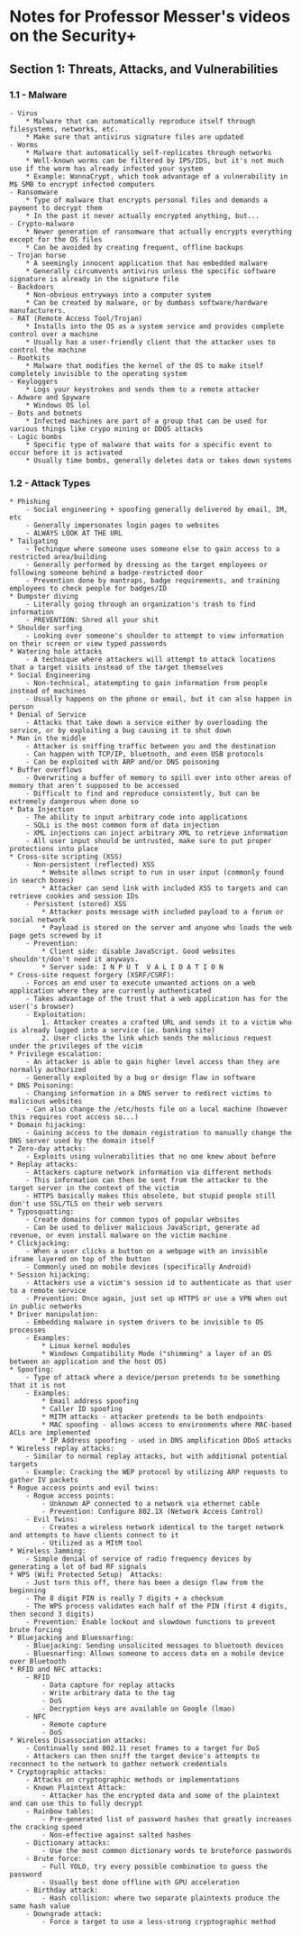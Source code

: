 # Notes for Professor Messer's videos on the Security+ 

## Section 1: Threats, Attacks, and Vulnerabilities
### 1.1 - Malware
	- Virus
		* Malware that can automatically reproduce itself through filesystems, networks, etc.
		* Make sure that antivirus signature files are updated
	- Worms
		* Malware that automatically self-replicates through networks
		* Well-known worms can be filtered by IPS/IDS, but it's not much use if the worm has already infected your system
		* Example: WannaCrypt, which took advantage of a vulnerability in M$ SMB to encrypt infected computers
	- Ransomware
		* Type of malware that encrypts personal files and demands a payment to decrypt them
		* In the past it never actually encrypted anything, but...
	- Crypto-malware
		* Newer generation of ransomware that actually encrypts everything except for the OS files
		* Can be avoided by creating frequent, offline backups
	- Trojan horse
		* A seemingly innocent application that has embedded malware
		* Generally circumvents antivirus unless the specific software signature is already in the signature file
	- Backdoors
		* Non-obvious entryways into a computer system
		* Can be created by malware, or by dumbass software/hardware manufacturers.
	- RAT (Remote Access Tool/Trojan)
		* Installs into the OS as a system service and provides complete control over a machine
		* Usually has a user-friendly client that the attacker uses to control the machine
	- Rootkits
		* Malware that modifies the kernel of the OS to make itself completely invisible to the operating system
	- Keyloggers
		* Logs your keystrokes and sends them to a remote attacker
	- Adware and Spyware
		* Windows OS lol
	- Bots and botnets
		* Infected machines are part of a group that can be used for various things like crypo mining or DDOS attacks
	- Logic bombs
		* Specific type of malware that waits for a specific event to occur before it is activated
		* Usually time bombs, generally deletes data or takes down systems

### 1.2 - Attack Types
	* Phishing
		- Social engineering + spoofing generally delivered by email, IM, etc
		- Generally impersonates login pages to websites
		- ALWAYS LOOK AT THE URL
	* Tailgating
		- Techinque where someone uses someone else to gain access to a restricted area/building
		- Generally performed by dressing as the target employees or following someone behind a badge-restricted door
		- Prevention done by mantraps, badge requirements, and training employees to check people for badges/ID
	* Dumpster diving
		- Literally going through an organization's trash to find information
		- PREVENTION: Shred all your shit
	* Shoulder surfing
		- Looking over someone's shoulder to attempt to view information on their screen or view typed passwords
	* Watering hole attacks
		- A technique where attackers will attempt to attack locations that a target visits instead of the target themselves
	* Social Engineering
		- Non-technical, atatempting to gain information from people instead of machines
		- Usually happens on the phone or email, but it can also happen in person
	* Denial of Service
		- Attacks that take down a service either by overloading the service, or by exploiting a bug causing it to shut down
	* Man in the middle
		- Attacker is sniffing traffic between you and the destination
		- Can happen with TCP/IP, bluetooth, and even USB protocols
		- Can be exploited with ARP and/or DNS poisoning
	* Buffer overflows
		- Overwriting a buffer of memory to spill over into other areas of memory that aren't supposed to be accessed
		- Difficult to find and reproduce consistently, but can be extremely dangerous when done so
	* Data Injection
		- The ability to input arbitrary code into applications
		- SQLi is the most common form of data injection
		- XML injections can inject arbitrary XML to retrieve information
		- All user input should be untrusted, make sure to put proper protections into place
	* Cross-site scripting (XSS)
		- Non-persistent (reflected) XSS
			* Website allows script to run in user input (commonly found in search boxes)
			* Attacker can send link with included XSS to targets and can retrieve cookies and session IDs
		- Persistent (stored) XSS
			* Attacker posts message with included payload to a forum or social network
			* Payload is stored on the server and anyone who loads the web page gets screwed by it
		- Prevention:
			* Client side: disable JavaScript. Good websites shouldn't/don't need it anyways.
			* Server side: I N P U T  V A L I D A T I O N
	* Cross-site request forgery (XSRF/CSRF):
		- Forces an end user to execute unwanted actions on a web application where they are currently authenticated
		- Takes advantage of the trust that a web application has for the user('s browser)
		- Exploitation:
			1. Attacker creates a crafted URL and sends it to a victim who is already logged into a service (ie. banking site)
			2. User clicks the link which sends the malicious request under the privileges of the vicim
	* Privilege escalation:
		- An attacker is able to gain higher level access than they are normally authorized
		- Generally exploited by a bug or design flaw in software
	* DNS Poisoning:
		- Changing information in a DNS server to redirect victims to malicious websites
		- Can also change the /etc/hosts file on a local machine (however this requires root access so...)
	* Domain hijacking:
		- Gaining access to the domain registration to manually change the DNS server used by the domain itself
	* Zero-day attacks:
		- Exploits using vulnerabilities that no one knew about before
	* Replay attacks:
		- Attackers capture network information via different methods
		- This information can then be sent from the attacker to the target server in the context of the victim
		- HTTPS basically makes this obsolete, but stupid people still don't use SSL/TLS on their web servers
	* Typosquatting:
		- Create domains for common typos of popular websites
		- Can be used to deliver malicious JavaScript, generate ad revenue, or even install malware on the victim machine
	* Clickjacking:
		- When a user clicks a button on a webpage with an invisible iframe layered on top of the button
		- Commonly used on mobile devices (specifically Android)
	* Session hijacking:
		- Attackers use a victim's session id to authenticate as that user to a remote service
		- Prevention: Once again, just set up HTTPS or use a VPN when out in public networks
	* Driver manipulation:
		- Embedding malware in system drivers to be invisible to OS processes
		- Examples:
			* Linux kernel modules
			* Windows Compatibility Mode ("shimming" a layer of an OS between an application and the host OS)
	* Spoofing:
		- Type of attack where a device/person pretends to be something that it is not
		- Examples:
			* Email address spoofing
			* Caller ID spoofing
			* MITM attacks - attacker pretends to be both endpoints
			* MAC spoofing - allows access to environments where MAC-based ACLs are implemented
			* IP Address spoofing - used in DNS amplification DDoS attacks
	* Wireless replay attacks:
		- Similar to normal replay attacks, but with additional potential targets
		- Example: Cracking the WEP protocol by utilizing ARP requests to gather IV packets
	* Rogue access points and evil twins:
		- Rogue access points:
			- Unknown AP connected to a network via ethernet cable
			- Prevention: Configure 802.1X (Network Access Control)
		- Evil Twins:
			- Creates a wireless network identical to the target network and attempts to have clients connect to it
			- Utilized as a MItM tool
	* Wireless Jamming:
		- Simple denial of service of radio frequency devices by generating a lot of bad RF signals
	* WPS (Wifi Protected Setup)  Attacks:
		- Just turn this off, there has been a design flaw from the beginning
		- The 8 digit PIN is really 7 digits + a checksum
		- The WPS process validates each half of the PIN (first 4 digits, then second 3 digits)
		- Prevention: Enable lockout and slowdown functions to prevent brute forcing
	* Bluejacking and Bluesnarfing:
		- Bluejacking: Sending unsolicited messages to bluetooth devices
		- Bluesnarfing: Allows someone to access data on a mobile device over Bluetooth
	* RFID and NFC attacks:
		- RFID
			- Data capture for replay attacks
			- Write arbitrary data to the tag
			- DoS
			- Decryption keys are available on Google (lmao)
		- NFC
			- Remote capture
			- DoS
	* Wireless Disassociation attacks:
		- Continually send 802.11 reset frames to a target for DoS
		- Attackers can then sniff the target device's attempts to reconnect to the network to gather network credentials
	* Cryptographic attacks:
		- Attacks on cryptographic methods or implementations
		- Known Plaintext Attack:
			- Attacker has the encrypted data and some of the plaintext and can use this to fully decrypt
		- Rainbow tables:
			- Pre-generated list of password hashes that greatly increases the cracking speed
			- Non-effective against salted hashes
		- Dictionary attacks:
			- Use the most common dictionary words to bruteforce passwords
		- Brute force:
			- Full YOLO, try every possible combination to guess the password
			- Usually best done offline with GPU acceleration
		- Birthday attack:
			- Hash collision: where two separate plaintexts produce the same hash value
		- Downgrade attack:
			- Force a target to use a less-strong cryptographic method
